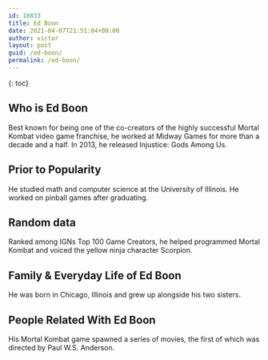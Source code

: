 ```yaml
---
id: 18833
title: Ed Boon
date: 2021-04-07T21:51:04+00:00
author: victor
layout: post
guid: /ed-boon/
permalink: /ed-boon/
---
```



{: toc}


## Who is Ed Boon



Best known for being one of the co-creators of the highly successful Mortal Kombat video game franchise, he worked at Midway Games for more than a decade and a half. In 2013, he released Injustice: Gods Among Us.

                
                
                
## Prior to Popularity



He studied math and computer science at the University of Illinois. He worked on pinball games after graduating.

                
                
                
## Random data



Ranked among IGNs Top 100 Game Creators, he helped programmed Mortal Kombat and voiced the yellow ninja character Scorpion.

                
                
                
## Family & Everyday Life of Ed Boon



He was born in Chicago, Illinois and grew up alongside his two sisters.

                
                
                
## People Related With Ed Boon



His Mortal Kombat game spawned a series of movies, the first of which was directed by Paul W.S. Anderson.

                
              
            
          
          
          